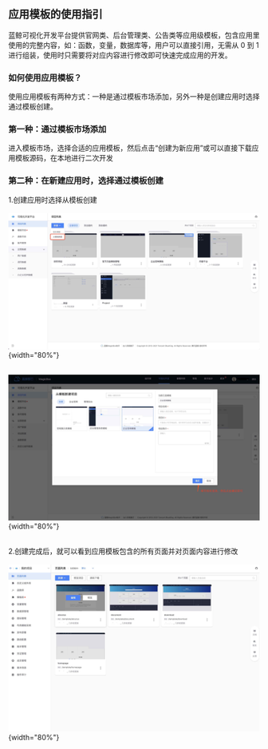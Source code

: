 ## 应用模板的使用指引
蓝鲸可视化开发平台提供官网类、后台管理类、公告类等应用级模板，包含应用里使用的完整内容，如：函数，变量，数据库等，用户可以直接引用，无需从 0 到 1 进行组装，使用时只需要将对应内容进行修改即可快速完成应用的开发。

### 如何使用应用模板？
使用应用模板有两种方式：一种是通过模板市场添加，另外一种是创建应用时选择通过模板创建。

### 第一种：通过模板市场添加
进入模板市场，选择合适的应用模板，然后点击“创建为新应用”或可以直接下载应用模板源码，在本地进行二次开发

### 第二种：在新建应用时，选择通过模板创建
1.创建应用时选择从模板创建
<br/> 
<br/> 
![](../../../images/help/media/16401439584175/16402443583719.jpg){width="80%"}
<br/> 
<br/> 

![](../../../images/help/media/16401439584175/16402444971314.jpg){width="80%"}
<br/> 
<br/> 

2.创建完成后，就可以看到应用模板包含的所有页面并对页面内容进行修改
<br/> 
<br/> 
![](../../../images/help/media/16401439584175/16401666141194.jpg){width="80%"}
<br/> 
<br/> 


